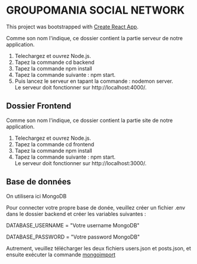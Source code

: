 # GROUPOMANIA SOCIAL NETWORK
This project was bootstrapped with [Create React App](https://github.com/facebook/create-react-app).  




Comme son nom l'indique, ce dossier contient la partie serveur de notre application.

1. Telechargez et ouvrez Node.js.
2. Tapez la commande cd backend
3. Tapez la commande npm install
4. Tapez la commande suivante : npm start.
5. Puis lancez le serveur en tapant la commande : nodemon server. \
Le serveur doit fonctionner sur http://localhost:4000/.
## Dossier Frontend

Comme son nom l'indique, ce dossier contient la partie site de notre application.

1. Telechargez et ouvrez Node.js.
2. Tapez la commande cd frontend
3. Tapez la commande npm install
4. Tapez la commande suivante : npm start.  
Le serveur doit fonctionner sur http://localhost:3000/.

## Base de données

 On utilisera ici MongoDB

Pour connecter votre propre base de donée, veuillez créer un fichier .env dans le dossier backend et créer les variables suivantes :  

  DATABASE_USERNAME = "Votre username MongoDB"

  DATABASE_PASSWORD = "Votre password MongoDB"  
  
  Autrement, veuillez télécharger les deux fichiers users.json et posts.json, et ensuite exécuter la commande [mongoimport](https://www.mongodb.com/docs/database-tools/mongoimport/)
  
  
  
  







